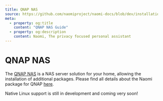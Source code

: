 ```yaml
---
title: QNAP NAS
source: https://github.com/naomiproject/naomi-docs/blob/dev/installation/qnap.md
meta:
  - property: og:title
    content: "QNAP NAS Guide"
  - property: og:description
    content: Naomi, The privacy focused personal assistant
---
```


# QNAP NAS

The [QNAP NAS](https://www.qnap.com) is a NAS server solution for your home, allowing the installation of additional packages.
Please find all details about the Naomi package for QNAP [here](https://github.com/naomiproject/naomi-qnap-qpkg).

Native Linux support is still in development and coming very soon!

<DocPreviousVersions/>
<EditPageLink/>
